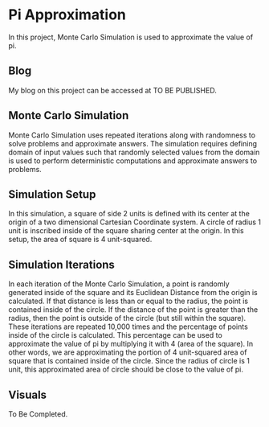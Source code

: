 # Pi Approximation
In this project, Monte Carlo Simulation is used to approximate the value of pi.  

## Blog 
My blog on this project can be accessed at TO BE PUBLISHED.

## Monte Carlo Simulation
Monte Carlo Simulation uses repeated iterations along with randomness to solve problems and approximate answers. The simulation requires
defining domain of input values such that randomly selected values from the domain is used to perform deterministic computations and
approximate answers to problems. 

## Simulation Setup
In this simulation, a square of side 2 units is defined with its center at the origin of a two dimensional Cartesian Coordinate system. 
A circle of radius 1 unit is inscribed inside of the square sharing center at the origin. In this setup, the area of square is 
4 unit-squared.  

## Simulation Iterations
In each iteration of the Monte Carlo Simulation, a point is randomly generated inside of the square and its Euclidean Distance from the 
origin is calculated. If that distance is less than or equal to the radius, the point is contained inside of the circle. If the distance
of the point is greater than the radius, then the point is outside of the circle (but still within the square). These iterations are 
repeated 10,000 times and the percentage of points inside of the circle is calculated. This percentage can be used to approximate the
value of pi by multiplying it with 4 (area of the square). In other words, we are approximating the portion of 4 unit-squared area of square
that is contained inside of the circle. Since the radius of circle is 1 unit, this approximated area of circle should be close to the value of pi. 

## Visuals
To Be Completed.